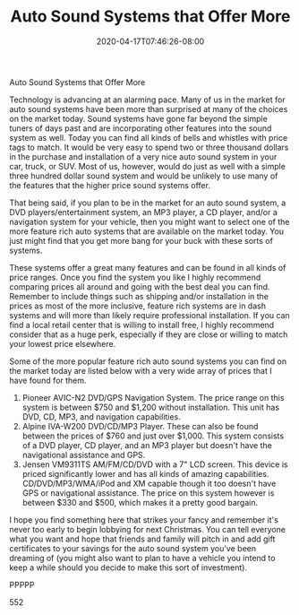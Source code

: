 ﻿---
title: "Auto Sound Systems that Offer More"
date: 2020-04-17T07:46:26-08:00
description: "Auto sound systems txt Tips for Web Success"
featured_image: "/images/Auto sound systems txt.jpg"
tags: ["Auto sound systems txt"]
---

Auto Sound Systems that Offer More

Technology is advancing at an alarming pace. Many of us in the market for auto sound systems have been more than surprised at many of the choices on the market today. Sound systems have gone far beyond the simple tuners of days past and are incorporating other features into the sound system as well. Today you can find all kinds of bells and whistles with price tags to match. It would be very easy to spend two or three thousand dollars in the purchase and installation of a very nice auto sound system in your car, truck, or SUV. Most of us, however, would do just as well with a simple three hundred dollar sound system and would be unlikely to use many of the features that the higher price sound systems offer.

That being said, if you plan to be in the market for an auto sound system, a DVD players/entertainment system, an MP3 player, a CD player, and/or a navigation system for your vehicle, then you might want to select one of the more feature rich auto systems that are available on the market today. You just might find that you get more bang for your buck with these sorts of systems.

These systems offer a great many features and can be found in all kinds of price ranges. Once you find the system you like I highly recommend comparing prices all around and going with the best deal you can find. Remember to include things such as shipping and/or installation in the prices as most of the more inclusive, feature rich systems are in dash systems and will more than likely require professional installation. If you can find a local retail center that is willing to install free, I highly recommend consider that as a huge perk, especially if they are close or willing to match your lowest price elsewhere.

Some of the more popular feature rich auto sound systems you can find on the market today are listed below with a very wide array of prices that I have found for them. 

1) Pioneer AVIC-N2 DVD/GPS Navigation System. The price range on this system is between $750 and $1,200 without installation. This unit has DVD, CD, MP3, and navigation capabilities.
2) Alpine IVA-W200 DVD/CD/MP3 Player. These can also be found between the prices of $760 and just over $1,000. This system consists of a DVD player, CD player, and an MP3 player but doesn't have the navigational assistance and GPS.
3) Jensen VM9311TS AM/FM/CD/DVD with a 7" LCD screen. This device is priced significantly lower and has all kinds of amazing capabilities. CD/DVD/MP3/WMA/iPod and XM capable though it too doesn't have GPS or navigational assistance. The price on this system however is between $330 and $500, which makes it a pretty good bargain.

I hope you find something here that strikes your fancy and remember it's never too early to begin lobbying for next Christmas. You can tell everyone what you want and hope that friends and family will pitch in and add gift certificates to your savings for the auto sound system you've been dreaming of (you might also want to plan to have a vehicle you intend to keep a while should you decide to make this sort of investment).

PPPPP

552

